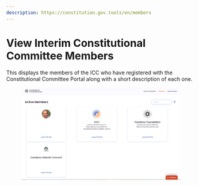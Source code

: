 ```yaml
---
description: https://constitution.gov.tools/en/members
---
```


# View Interim Constitutional Committee Members

This displays the members of the ICC who have registered with the Constitutional Committee Portal along with a short description of each one.&#x20;

<figure><img src="../../.gitbook/assets/image (2) (1) (1).png" alt=""><figcaption></figcaption></figure>

